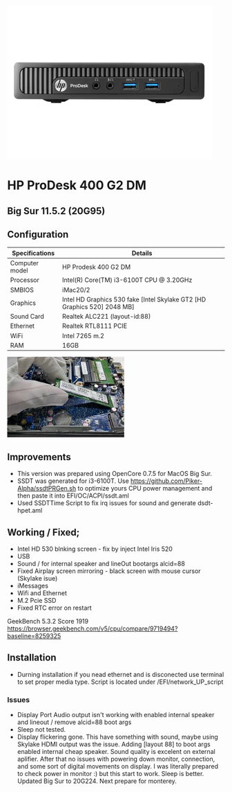 ![HP Prodesk 400 G2 DM](OC/Resources/Image/HP-ProDesk-400-G2.webp)
# HP ProDesk 400 G2 DM 
## Big Sur 11.5.2 (20G95)

## Configuration

| Specifications | Details                                          |
| ------------------- | ------------------------------------------- |
| Computer model      | HP Prodesk 400 G2 DM      					|
| Processor           | Intel(R) Core(TM) i3-6100T CPU @ 3.20GHz    |
| SMBIOS           | iMac20/2     |
| Graphics			  | Intel HD Graphics 530 fake [Intel Skylake GT2 [HD Graphics 520] 2048  MB]                 		|
| Sound Card          | Realtek ALC221 (layout-id:88)            |
| Ethernet		      | Realtek RTL8111 PCIE                        |
| WiFi		          | Intel 7265 m.2                          	|
| RAM		          | 16GB                                     	|


![m.2 ssd and Prodesk mainboard wiht two m.2 slots](OC/Resources/Image/ssd.jpg)


## Improvements

- This version was prepared using OpenCore 0.7.5 for MacOS Big Sur.
- SSDT was generated for i3-6100T. Use https://github.com/Piker-Alpha/ssdtPRGen.sh to optimize yours CPU power management and then paste it into EFI/OC/ACPI/ssdt.aml
- Used SSDTTime Script to fix irq issues for sound and generate dsdt-hpet.aml 




## Working / Fixed; 



+ Intel HD 530 blnking screen - fix by inject Intel Iris 520 
+ USB
+ Sound / for internal speaker and lineOut bootargs alcid=88
+ Fixed Airplay screen mirroring - black screen with mouse cursor (Skylake isue) 
+ iMessages
+ Wifi and Ethernet
+ M.2 Pcie SSD 
+ Fixed RTC error on restart 

GeekBench 5.3.2 Score 1919
https://browser.geekbench.com/v5/cpu/compare/9719494?baseline=8259325

## Installation




- Durning installation if you nead ethernet and is disconected use terminal to set proper media type. Script is located under /EFI/network_UP_script 


### Issues
+ Display Port Audio output isn't working with enabled internal speaker and lineout / remove alcid=88 boot args 
+ Sleep not tested. 
+ Display flickering gone. This have something with sound, maybe using Skylake HDMI output was the issue. Adding [layout 88] to boot args enabled internal cheap speaker. Sound quality is excelent on external aplifier. After that no issues with powering down monitor, connection, and some sort of digital movements on display. I was literally prepared to check power in monitor :) but this start to work. Sleep is better. Updated Big Sur to 20G224. Next prepare for monterey.